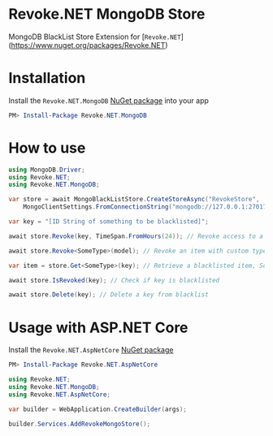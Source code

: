 # Revoke.NET MongoDB Store
MongoDB BlackList Store Extension for [`Revoke.NET`] (https://www.nuget.org/packages/Revoke.NET)

# Installation
Install the `Revoke.NET.MongoDB` [NuGet package](https://www.nuget.org/packages/Revoke.NET.MongoDB) into your app
```powershell
PM> Install-Package Revoke.NET.MongoDB
```

# How to use
```csharp
using MongoDB.Driver;
using Revoke.NET;
using Revoke.NET.MongoDB;

var store = await MongoBlackListStore.CreateStoreAsync("RevokeStore",
    MongoClientSettings.FromConnectionString("mongodb://127.0.0.1:27017/RevokeStore"));

var key = "[ID String of something to be blacklisted]";

await store.Revoke(key, TimeSpan.FromHours(24)); // Revoke access to a key for 24 hours

await store.Revoke<SomeType>(model); // Revoke an item with custom type

var item = store.Get<SomeType>(key); // Retrieve a blacklisted item, SomeType must implement interface 'IBlackListItem'

await store.IsRevoked(key); // Check if key is blacklisted

await store.Delete(key); // Delete a key from blacklist
```

# Usage with ASP.NET Core
Install the `Revoke.NET.AspNetCore` [NuGet package](https://www.nuget.org/packages/Revoke.NET.AspNetCore)
```powershell
PM> Install-Package Revoke.NET.AspNetCore
```

```csharp
using Revoke.NET;
using Revoke.NET.MongoDB;
using Revoke.NET.AspNetCore;

var builder = WebApplication.CreateBuilder(args);

builder.Services.AddRevokeMongoStore();
```